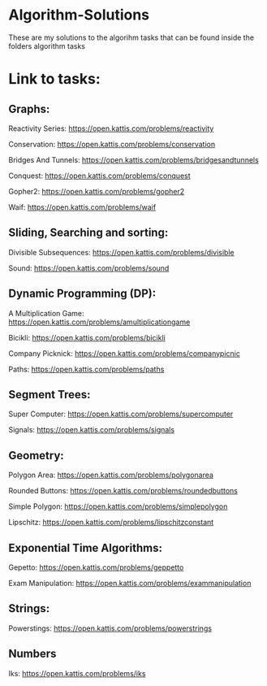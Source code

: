 # Algorithm-Solutions
These are my solutions to the algorihm tasks that can be found inside the folders algorithm tasks 


# Link to tasks:
## Graphs: 
Reactivity Series: https://open.kattis.com/problems/reactivity

Conservation: https://open.kattis.com/problems/conservation

Bridges And Tunnels: https://open.kattis.com/problems/bridgesandtunnels

Conquest: https://open.kattis.com/problems/conquest

Gopher2: https://open.kattis.com/problems/gopher2

Waif: https://open.kattis.com/problems/waif

## Sliding, Searching and sorting:
Divisible Subsequences: https://open.kattis.com/problems/divisible

Sound: https://open.kattis.com/problems/sound

## Dynamic Programming (DP):
A Multiplication Game: https://open.kattis.com/problems/amultiplicationgame

Bicikli: https://open.kattis.com/problems/bicikli

Company Picknick: https://open.kattis.com/problems/companypicnic

Paths: https://open.kattis.com/problems/paths

## Segment Trees:
Super Computer: https://open.kattis.com/problems/supercomputer

Signals: https://open.kattis.com/problems/signals

## Geometry:
Polygon Area: https://open.kattis.com/problems/polygonarea

Rounded Buttons: https://open.kattis.com/problems/roundedbuttons

Simple Polygon: https://open.kattis.com/problems/simplepolygon

Lipschitz: https://open.kattis.com/problems/lipschitzconstant

## Exponential Time Algorithms:
Gepetto: https://open.kattis.com/problems/geppetto

Exam Manipulation: https://open.kattis.com/problems/exammanipulation

## Strings:
Powerstings: https://open.kattis.com/problems/powerstrings

## Numbers
Iks: https://open.kattis.com/problems/iks
